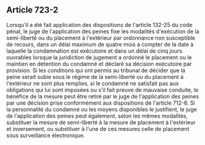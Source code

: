 Article 723-2
----
Lorsqu'il a été fait application des dispositions de l'article 132-25 du code
pénal, le juge de l'application des peines fixe les modalités d'exécution de la
semi-liberté ou du placement à l'extérieur par ordonnance non susceptible de
recours, dans un délai maximum de quatre mois à compter de la date à laquelle la
condamnation est exécutoire et dans un délai de cinq jours ouvrables lorsque la
juridiction de jugement a ordonné le placement ou le maintien en détention du
condamné et déclaré sa décision exécutoire par provision. Si les conditions qui
ont permis au tribunal de décider que la peine serait subie sous le régime de la
semi-liberté ou du placement à l'extérieur ne sont plus remplies, si le condamné
ne satisfait pas aux obligations qui lui sont imposées ou s'il fait preuve de
mauvaise conduite, le bénéfice de la mesure peut être retiré par le juge de
l'application des peines par une décision prise conformément aux dispositions de
l'article 712-6. Si la personnalité du condamné ou les moyens disponibles le
justifient, le juge de l'application des peines peut également, selon les mêmes
modalités, substituer la mesure de semi-liberté à la mesure de placement à
l'extérieur et inversement, ou substituer à l'une de ces mesures celle de
placement sous surveillance électronique.
